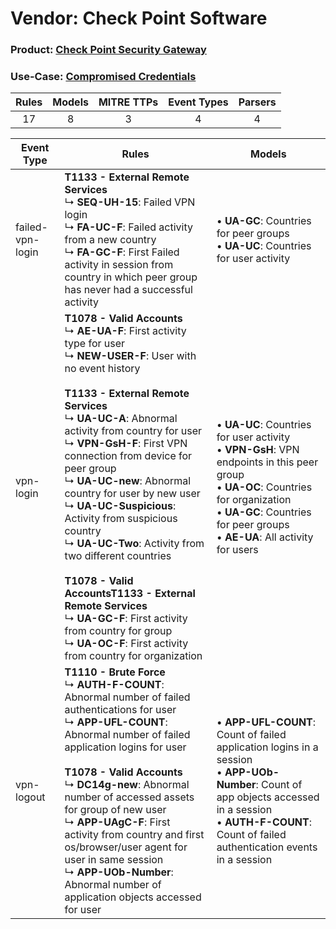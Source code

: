 Vendor: Check Point Software
============================
### Product: [Check Point Security Gateway](../ds_check_point_software_check_point_security_gateway.md)
### Use-Case: [Compromised Credentials](../../../../UseCases/uc_compromised_credentials.md)

| Rules | Models | MITRE TTPs | Event Types | Parsers |
|:-----:|:------:|:----------:|:-----------:|:-------:|
|  17   |   8    |     3      |      4      |    4    |

| Event Type       | Rules                                                                                                                                                                                                                                                                                                                                                                                                                                                                                                                                                                                                                                                                                                                            | Models                                                                                                                                                                                                                                      |
| ---------------- | -------------------------------------------------------------------------------------------------------------------------------------------------------------------------------------------------------------------------------------------------------------------------------------------------------------------------------------------------------------------------------------------------------------------------------------------------------------------------------------------------------------------------------------------------------------------------------------------------------------------------------------------------------------------------------------------------------------------------------- | ------------------------------------------------------------------------------------------------------------------------------------------------------------------------------------------------------------------------------------------- |
| failed-vpn-login | <b>T1133 - External Remote Services</b><br> ↳ <b>SEQ-UH-15</b>: Failed VPN login<br> ↳ <b>FA-UC-F</b>: Failed activity from a new country<br> ↳ <b>FA-GC-F</b>: First Failed activity in session from country in which peer group has never had a successful activity                                                                                                                                                                                                                                                                                                                                                                                                                                                            |  • <b>UA-GC</b>: Countries for peer groups<br> • <b>UA-UC</b>: Countries for user activity                                                                                                                                                  |
| vpn-login        | <b>T1078 - Valid Accounts</b><br> ↳ <b>AE-UA-F</b>: First activity type for user<br> ↳ <b>NEW-USER-F</b>: User with no event history<br><br><b>T1133 - External Remote Services</b><br> ↳ <b>UA-UC-A</b>: Abnormal activity from country for user<br> ↳ <b>VPN-GsH-F</b>: First VPN connection from device for peer group<br> ↳ <b>UA-UC-new</b>: Abnormal country for user by new user<br> ↳ <b>UA-UC-Suspicious</b>: Activity from suspicious country<br> ↳ <b>UA-UC-Two</b>: Activity from two different countries<br><br><b>T1078 - Valid Accounts</b><b>T1133 - External Remote Services</b><br> ↳ <b>UA-GC-F</b>: First activity from country for group<br> ↳ <b>UA-OC-F</b>: First activity from country for organization |  • <b>UA-UC</b>: Countries for user activity<br> • <b>VPN-GsH</b>: VPN endpoints in this peer group<br> • <b>UA-OC</b>: Countries for organization<br> • <b>UA-GC</b>: Countries for peer groups<br> • <b>AE-UA</b>: All activity for users |
| vpn-logout       | <b>T1110 - Brute Force</b><br> ↳ <b>AUTH-F-COUNT</b>: Abnormal number of failed authentications for user<br> ↳ <b>APP-UFL-COUNT</b>: Abnormal number of failed application logins for user<br><br><b>T1078 - Valid Accounts</b><br> ↳ <b>DC14g-new</b>: Abnormal number of accessed assets for group of new user<br> ↳ <b>APP-UAgC-F</b>: First activity from country and first os/browser/user agent for user in same session<br> ↳ <b>APP-UOb-Number</b>: Abnormal number of application objects accessed for user                                                                                                                                                                                                             |  • <b>APP-UFL-COUNT</b>: Count of failed application logins in a session<br> • <b>APP-UOb-Number</b>: Count of app objects accessed in a session<br> • <b>AUTH-F-COUNT</b>: Count of failed authentication events in a session              |